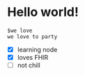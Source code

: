 # Hello world!

```
$we love
we love to party
```

- [x] learning node
- [x] loves FHIR
- [ ] not chill

